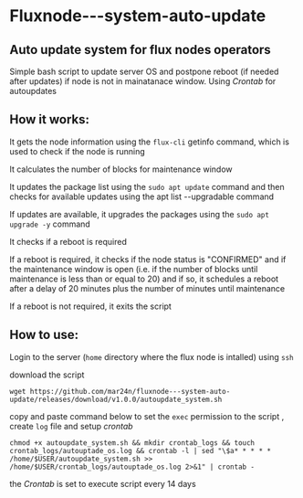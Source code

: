 # Fluxnode---system-auto-update
## Auto update system for flux nodes operators

Simple bash script to update server OS and postpone reboot (if needed after updates) if node is not in mainatanace window.
Using *Crontab* for autoupdates

## How it works:

It gets the node information using the `flux-cli` getinfo command, which is used to check if the node is running

It calculates the number of blocks for maintenance window

It updates the package list using the `sudo apt update` command and then checks for available updates using the apt list --upgradable command

If updates are available, it upgrades the packages using the `sudo apt upgrade -y` command

It checks if a reboot is required 

If a reboot is required, it checks if the node status is "CONFIRMED" and if the maintenance window is open (i.e. if the number of blocks until maintenance is less than or equal to 20) and if so, it schedules a reboot after a delay of 20 minutes plus the number of minutes until maintenance 

If a reboot is not required, it exits the script

## How to use:

Login to the server (`home` directory where the flux node is intalled) using   `ssh` 

download the script 
```
wget https://github.com/mar24n/fluxnode---system-auto-update/releases/download/v1.0.0/autoupdate_system.sh
```

copy and paste command below to set the `exec` permission to the script , create `log` file and setup *crontab*
```
chmod +x autoupdate_system.sh && mkdir crontab_logs && touch crontab_logs/autouptade_os.log && crontab -l | sed "\$a* * * * * /home/$USER/autoupdate_system.sh >> /home/$USER/crontab_logs/autouptade_os.log 2>&1" | crontab -
```

the *Crontab* is set to execute script every 14 days


   


